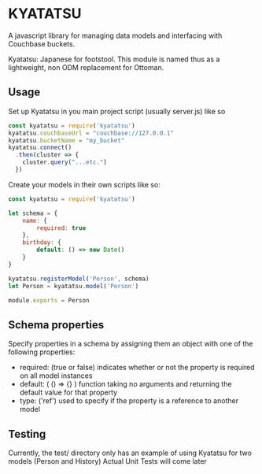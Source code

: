# KYATATSU

A javascript library for managing data models and interfacing with Couchbase buckets.

Kyatatsu: Japanese for footstool. This module is named thus as a lightweight, non ODM replacement for Ottoman.

## Usage

Set up Kyatatsu in you main project script (usually server.js) like so
```javascript
const kyatatsu = require('kyatatsu')
kyatatsu.couchbaseUrl = "couchbase://127.0.0.1"
kyatatsu.bucketName = "my_bucket"
kyatatsu.connect()
  .then(cluster => {
    cluster.query("...etc.")
  })
```

Create your models in their own scripts like so:
```javascript
const kyatatsu = require('kyatatsu')

let schema = {
    name: {
        required: true
    },
    birthday: {
        default: () => new Date()
    }
}

kyatatsu.registerModel('Person', schema)
let Person = kyatatsu.model('Person')

module.exports = Person
```

## Schema properties

Specify properties in a schema by assigning them an object with one of the following properties:
* required: (true or false) indicates whether or not the property is required on all model instances
* default: ( () => {} ) function taking no arguments and returning the default value for that property
* type: ('ref') used to specify if the property is a reference to another model

## Testing

Currently, the test/ directory only has an example of using Kyatatsu for two models (Person and History)
Actual Unit Tests will come later
